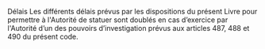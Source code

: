 Délais
Les différents délais prévus par les dispositions du présent Livre pour permettre à l'Autorité de statuer sont doublés en cas d’exercice par l'Autorité d’un des pouvoirs d’investigation prévus aux articles 487, 488 et 490 du présent code.